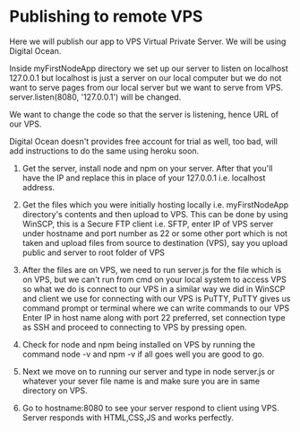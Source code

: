 # Publishing to remote VPS

Here we will publish our app to VPS Virtual Private Server. We will be using Digital Ocean.

Inside myFirstNodeApp directory we set up our server to listen on localhost 127.0.0.1 but localhost is just a server on our local computer but we do not want to serve pages from our local server but we want to serve from VPS. server.listen(8080, '127.0.0.1') will be changed.

We want to change the code so that the server is listening, hence URL of our VPS.

Digital Ocean doesn't provides free account for trial as well, too bad, will add instructions to do the same using heroku soon.

1. Get the server, install node and npm on your server. After that you'll have the IP and replace this in place of your 127.0.0.1 i.e. localhost address.

2. Get the files which you were initially hosting locally i.e. myFirstNodeApp directory's contents and then upload to VPS. This can be done by using WinSCP, this is a Secure FTP client i.e. SFTP, enter IP of VPS server under hostname and port number as 22 or some other port which is not taken and upload files from source to destination (VPS), say you upload public and server to root folder of VPS

3. After the files are on VPS, we need to run server.js for the file which is on VPS, but we can't run from cmd on your local system to access VPS so what we do is connect to our VPS in a similar way we did in WinSCP and client we use for connecting with our VPS is PuTTY, PuTTY gives us command prompt or terminal where we can write commands to our VPS Enter IP in host name along with port 22 preferred, set connection type as SSH and proceed to connecting to VPS by pressing open.

4. Check for node and npm being installed on VPS by running the command node -v and npm -v if all goes well you are good to go.

5. Next we move on to running our server and type in node server.js or whatever your sever file name is and make sure you are in same directory on VPS.

6. Go to hostname:8080 to see your server respond to client using VPS. Server responds with HTML,CSS,JS and works perfectly.